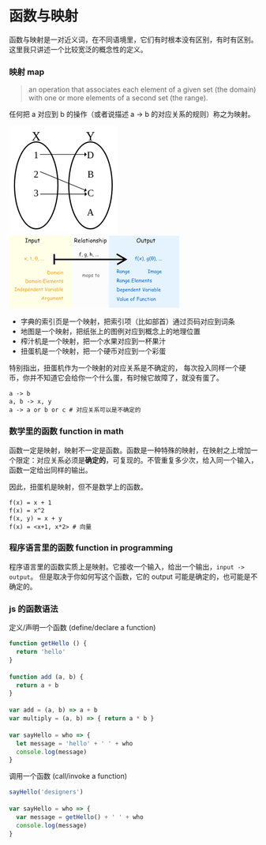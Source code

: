 # 函数与映射

函数与映射是一对近义词，在不同语境里，它们有时根本没有区别，有时有区别。这里我只讲述一个比较宽泛的概念性的定义。

### 映射 map

> an operation that associates each element of a given set (the domain) with one or more elements of a second set (the range).

任何把 a 对应到 b 的操作（或者说描述 a -> b 的对应关系的规则）称之为映射。


![](https://raw.githubusercontent.com/hackape/react-for-designers/master/images/func_1.png)
![](https://raw.githubusercontent.com/hackape/react-for-designers/master/images/func_2.png)

* 字典的索引页是一个映射，把索引项（比如部首）通过页码对应到词条
* 地图是一个映射，把纸张上的图例对应到概念上的地理位置
* 榨汁机是一个映射，把一个水果对应到一杯果汁
* 扭蛋机是一个映射，把一个硬币对应到一个彩蛋

特别指出，扭蛋机作为一个映射的对应关系是不确定的，
每次投入同样一个硬币，你并不知道它会给你一个什么蛋，有时候它故障了，就没有蛋了。

```
a -> b
a, b -> x, y
a -> a or b or c # 对应关系可以是不确定的
```

### 数学里的函数 function in math

函数一定是映射，映射不一定是函数。函数是一种特殊的映射，在映射之上增加一个限定：对应关系必须是**确定的**，可复现的。不管重复多少次，给入同一个输入，函数一定给出同样的输出。

因此，扭蛋机是映射，但不是数学上的函数。

```
f(x) = x + 1
f(x) = x^2
f(x, y) = x + y
f(x) = <x+1, x*2> # 向量
```

### 程序语言里的函数 function in programming

程序语言里的函数实质上是映射。它接收一个输入，给出一个输出，`input -> output`。
但是取决于你如何写这个函数，它的 output 可能是确定的，也可能是不确定的。

### js 的函数语法

定义/声明一个函数 (define/declare a function)
```js
function getHello () {
  return 'hello'
}

function add (a, b) {
  return a + b
}

var add = (a, b) => a + b
var multiply = (a, b) => { return a * b }

var sayHello = who => {
  let message = 'hello' + ' ' + who
  console.log(message)
}
```

调用一个函数 (call/invoke a function)
```js
sayHello('designers')

var sayHello = who => {
  var message = getHello() + ' ' + who
  console.log(message)
}
```
